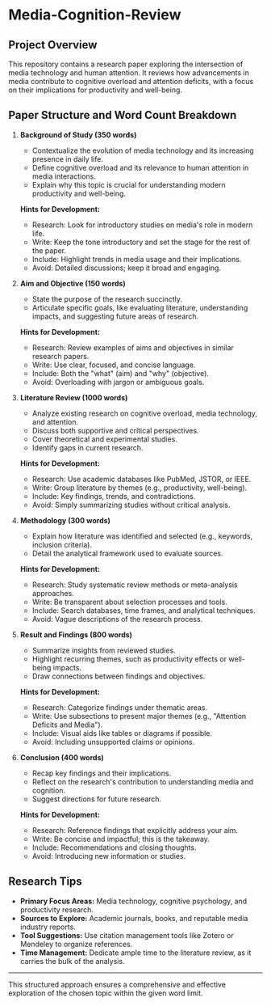 # Media-Cognition-Review

## Project Overview
This repository contains a research paper exploring the intersection of media technology and human attention. It reviews how advancements in media contribute to cognitive overload and attention deficits, with a focus on their implications for productivity and well-being.

## Paper Structure and Word Count Breakdown

1. **Background of Study (350 words)**  
   - Contextualize the evolution of media technology and its increasing presence in daily life.  
   - Define cognitive overload and its relevance to human attention in media interactions.  
   - Explain why this topic is crucial for understanding modern productivity and well-being.  

   **Hints for Development:**  
   - Research: Look for introductory studies on media's role in modern life.  
   - Write: Keep the tone introductory and set the stage for the rest of the paper.  
   - Include: Highlight trends in media usage and their implications.  
   - Avoid: Detailed discussions; keep it broad and engaging.

2. **Aim and Objective (150 words)**  
   - State the purpose of the research succinctly.  
   - Articulate specific goals, like evaluating literature, understanding impacts, and suggesting future areas of research.

   **Hints for Development:**  
   - Research: Review examples of aims and objectives in similar research papers.  
   - Write: Use clear, focused, and concise language.  
   - Include: Both the "what" (aim) and "why" (objective).  
   - Avoid: Overloading with jargon or ambiguous goals.

3. **Literature Review (1000 words)**  
   - Analyze existing research on cognitive overload, media technology, and attention.  
   - Discuss both supportive and critical perspectives.  
   - Cover theoretical and experimental studies.  
   - Identify gaps in current research.

   **Hints for Development:**  
   - Research: Use academic databases like PubMed, JSTOR, or IEEE.  
   - Write: Group literature by themes (e.g., productivity, well-being).  
   - Include: Key findings, trends, and contradictions.  
   - Avoid: Simply summarizing studies without critical analysis.

4. **Methodology (300 words)**  
   - Explain how literature was identified and selected (e.g., keywords, inclusion criteria).  
   - Detail the analytical framework used to evaluate sources.  

   **Hints for Development:**  
   - Research: Study systematic review methods or meta-analysis approaches.  
   - Write: Be transparent about selection processes and tools.  
   - Include: Search databases, time frames, and analytical techniques.  
   - Avoid: Vague descriptions of the research process.

5. **Result and Findings (800 words)**  
   - Summarize insights from reviewed studies.  
   - Highlight recurring themes, such as productivity effects or well-being impacts.  
   - Draw connections between findings and objectives.  

   **Hints for Development:**  
   - Research: Categorize findings under thematic areas.  
   - Write: Use subsections to present major themes (e.g., "Attention Deficits and Media").  
   - Include: Visual aids like tables or diagrams if possible.  
   - Avoid: Including unsupported claims or opinions.

6. **Conclusion (400 words)**  
   - Recap key findings and their implications.  
   - Reflect on the research's contribution to understanding media and cognition.  
   - Suggest directions for future research.  

   **Hints for Development:**  
   - Research: Reference findings that explicitly address your aim.  
   - Write: Be concise and impactful; this is the takeaway.  
   - Include: Recommendations and closing thoughts.  
   - Avoid: Introducing new information or studies.

## Research Tips
- **Primary Focus Areas:** Media technology, cognitive psychology, and productivity research.
- **Sources to Explore:** Academic journals, books, and reputable media industry reports.
- **Tool Suggestions:** Use citation management tools like Zotero or Mendeley to organize references.
- **Time Management:** Dedicate ample time to the literature review, as it carries the bulk of the analysis.

---

This structured approach ensures a comprehensive and effective exploration of the chosen topic within the given word limit.
